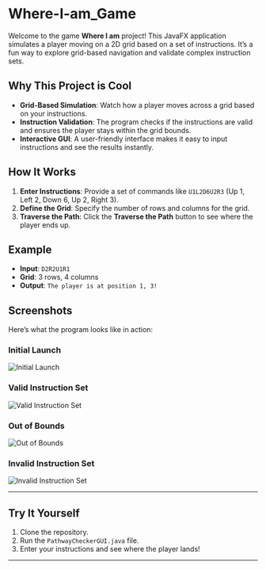 # Where-I-am_Game
Welcome to the game **Where I am** project! This JavaFX application simulates a player moving on a 2D grid based on a set of instructions. It’s a fun way to explore grid-based navigation and validate complex instruction sets.

## Why This Project is Cool
- **Grid-Based Simulation**: Watch how a player moves across a grid based on your instructions.
- **Instruction Validation**: The program checks if the instructions are valid and ensures the player stays within the grid bounds.
- **Interactive GUI**: A user-friendly interface makes it easy to input instructions and see the results instantly.

## How It Works
1. **Enter Instructions**: Provide a set of commands like `U1L2D6U2R3` (Up 1, Left 2, Down 6, Up 2, Right 3).
2. **Define the Grid**: Specify the number of rows and columns for the grid.
3. **Traverse the Path**: Click the **Traverse the Path** button to see where the player ends up.

## Example
- **Input**: `D2R2U1R1`  
- **Grid**: 3 rows, 4 columns  
- **Output**: `The player is at position 1, 3!`

## Screenshots
Here’s what the program looks like in action:

### Initial Launch
![Initial Launch](https://github.com/your-username/BlackJack_Game/raw/main/pathway_initial.png)

### Valid Instruction Set
![Valid Instruction Set](https://github.com/your-username/BlackJack_Game/raw/main/pathway_valid.png)

### Out of Bounds
![Out of Bounds](https://github.com/your-username/BlackJack_Game/raw/main/pathway_outofbounds.png)

### Invalid Instruction Set
![Invalid Instruction Set](https://github.com/your-username/BlackJack_Game/raw/main/pathway_invalid.png)

---

## Try It Yourself
1. Clone the repository.
2. Run the `PathwayCheckerGUI.java` file.
3. Enter your instructions and see where the player lands!

---
